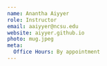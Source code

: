 ```yaml
---
name: Anantha Aiyyer  
role: Instructor
email: aaiyyer@ncsu.edu
website: aiyyer.github.io
photo: mug.jpeg
meta:
  Office Hours: By appointment
---
```

